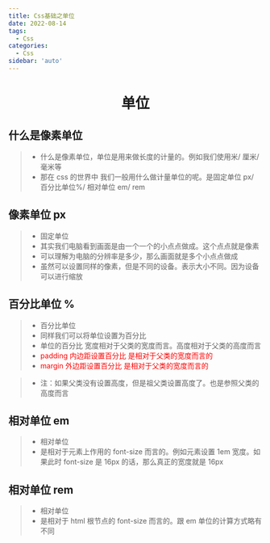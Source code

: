 ```yaml
---
title: Css基础之单位
date: 2022-08-14
tags:
  - Css
categories:
  - Css
sidebar: 'auto'
---
```


<div align = "center"><h1>单位</h1></div>


## 什么是像素单位

> - 什么是像素单位，单位是用来做长度的计量的。例如我们使用米/ 厘米/ 毫米等
> - 那在 css 的世界中 我们一般用什么做计量单位的呢。是固定单位 px/ 百分比单位%/ 相对单位 em/ rem

## 像素单位 px

> - 固定单位
> - 其实我们电脑看到画面是由一个一个的小点点做成。这个点点就是像素
> - 可以理解为电脑的分辨率是多少，那么画面就是多个小点点做成
> - 虽然可以设置同样的像素，但是不同的设备。表示大小不同。因为设备可以进行缩放

## 百分比单位 %

> - 百分比单位
> - 同样我们可以将单位设置为百分比
> - 单位的百分比 宽度相对于父类的宽度而言。高度相对于父类的高度而言
> - <font color="red">padding 内边距设置百分比 是相对于父类的宽度而言的</font>
> - <font color="red">margin 外边距设置百分比 是相对于父类的宽度而言的</font>

> - 注：如果父类没有设置高度，但是祖父类设置高度了。也是参照父类的高度而言

## 相对单位 em

> - 相对单位
> - 是相对于元素上作用的 font-size 而言的。例如元素设置 1em 宽度。如果此时 font-size 是 16px 的话，那么真正的宽度就是 16px

## 相对单位 rem

> - 相对单位
> - 是相对于 html 根节点的 font-size 而言的。跟 em 单位的计算方式略有不同
